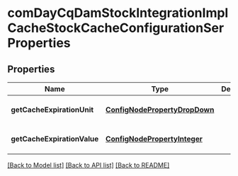 # comDayCqDamStockIntegrationImplCacheStockCacheConfigurationSerProperties

## Properties
Name | Type | Description | Notes
------------ | ------------- | ------------- | -------------
**getCacheExpirationUnit** | [**ConfigNodePropertyDropDown**](ConfigNodePropertyDropDown.md) |  | [optional] [default to null]
**getCacheExpirationValue** | [**ConfigNodePropertyInteger**](ConfigNodePropertyInteger.md) |  | [optional] [default to null]

[[Back to Model list]](../README.md#documentation-for-models) [[Back to API list]](../README.md#documentation-for-api-endpoints) [[Back to README]](../README.md)


